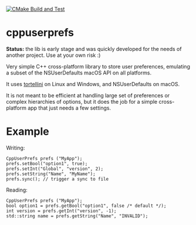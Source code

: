 [![CMake Build and Test](https://github.com/nburrus/cppuserprefs/actions/workflows/cmake_build_and_test.yml/badge.svg)](https://github.com/nburrus/cppuserprefs/actions/workflows/cmake_build_and_test.yml)

# cppuserprefs

**Status:** the lib is early stage and was quickly developed for the needs of another project. Use at your own risk :)

Very simple C++ cross-platform library to store user preferences, emulating a
subset of the NSUserDefaults macOS API on all platforms.

It uses [tortellini](https://github.com/Qix-/tortellini) on Linux and Windows,
and NSUserDefaults on macOS.

It is not meant to be efficient at handling large set of preferences or complex
hierarchies of options, but it does the job for a simple cross-platform app that
just needs a few settings.
# Example

Writing:

    CppUserPrefs prefs ("MyApp");
    prefs.setBool("option1", true);
    prefs.setInt("Global", "version", 2);
    prefs.setString("Name", "MyName");
    prefs.sync(); // trigger a sync to file

Reading:

    CppUserPrefs prefs ("MyApp");
    bool option1 = prefs.getBool("option1", false /* default */);
    int version = prefs.getInt("version", -1);
    std::string name = prefs.getString("Name", "INVALID");
